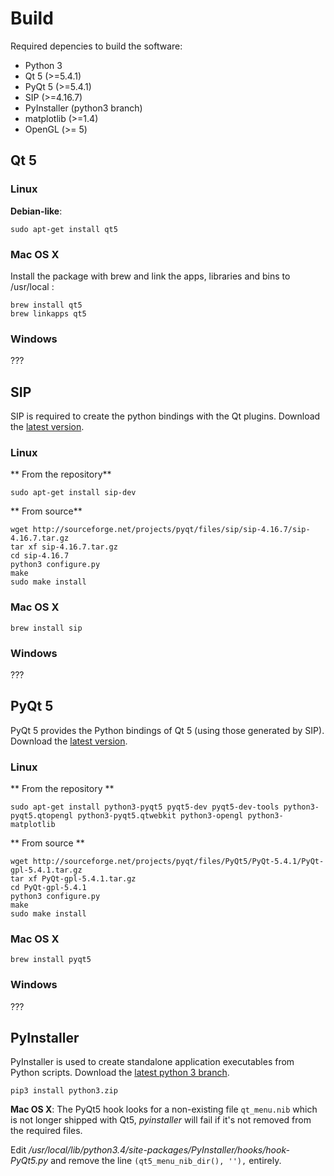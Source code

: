 # Build

Required depencies to build the software:

- Python 3
- Qt 5 (>=5.4.1)
- PyQt 5 (>=5.4.1)
- SIP (>=4.16.7)
- PyInstaller (python3 branch)
- matplotlib (>=1.4)
- OpenGL (>= 5)

## Qt 5

### Linux
**Debian-like**:

	sudo apt-get install qt5
	
### Mac OS X
Install the package with brew and link the apps, libraries and bins to /usr/local :

	brew install qt5
	brew linkapps qt5

### Windows
???

## SIP

SIP is required to create the python bindings with the Qt plugins. Download the [latest version](http://www.riverbankcomputing.com/software/sip/download).

### Linux
** From the repository**

	sudo apt-get install sip-dev

** From source**

    wget http://sourceforge.net/projects/pyqt/files/sip/sip-4.16.7/sip-4.16.7.tar.gz
    tar xf sip-4.16.7.tar.gz
    cd sip-4.16.7
    python3 configure.py
    make
    sudo make install
    
### Mac OS X

	brew install sip	
    
### Windows
???

## PyQt 5
PyQt 5 provides the Python bindings of Qt 5 (using those generated by SIP). Download the [latest version](http://www.riverbankcomputing.com/software/pyqt/download5).

### Linux
** From the repository **

	sudo apt-get install python3-pyqt5 pyqt5-dev pyqt5-dev-tools python3-pyqt5.qtopengl python3-pyqt5.qtwebkit python3-opengl python3-matplotlib

** From source **

	wget http://sourceforge.net/projects/pyqt/files/PyQt5/PyQt-5.4.1/PyQt-gpl-5.4.1.tar.gz
	tar xf PyQt-gpl-5.4.1.tar.gz
	cd PyQt-gpl-5.4.1
	python3 configure.py
	make
	sudo make install
	
### Mac OS X
	brew install pyqt5
	
### Windows
???
	
	
## PyInstaller
PyInstaller is used to create standalone application executables from Python scripts. Download the [latest python 3 branch](https://github.com/pyinstaller/pyinstaller/archive/python3.zip).

	pip3 install python3.zip
	
**Mac OS X**: The PyQt5 hook looks for a non-existing file `qt_menu.nib` which is not longer shipped with Qt5, *pyinstaller* will fail if it's not removed from the required files.

Edit */usr/local/lib/python3.4/site-packages/PyInstaller/hooks/hook-PyQt5.py* and remove the line `(qt5_menu_nib_dir(), ''),` entirely.
    
   
